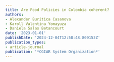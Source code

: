 ```yaml
---
title: Are Food Policies in Colombia coherent?
authors:
- Alexander Buritica Casanova
- Karoll Valentina Yomayuza
- Daniela Salas Betancourt
date: '2023-01-01'
publishDate: '2024-12-04T12:58:48.809153Z'
publication_types:
- article-journal
publication: '*CGIAR System Organization*'
---
```

